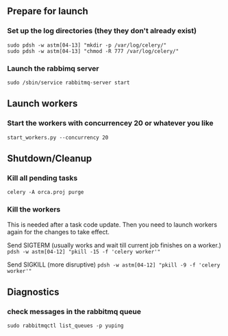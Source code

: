 ## Prepare for launch
### Set up the log directories (they they don't already exist)
```
sudo pdsh -w astm[04-13] "mkdir -p /var/log/celery/"
sudo pdsh -w astm[04-13] "chmod -R 777 /var/log/celery/"
```
### Launch the rabbimq server
```
sudo /sbin/service rabbitmq-server start
```

## Launch workers 
### Start the workers with concurrencey 20 or whatever you like
```
start_workers.py --concurrency 20
```

## Shutdown/Cleanup
### Kill all pending tasks
```celery -A orca.proj purge```

### Kill the workers
This is needed after a task code update. Then you need to launch workers again for
the changes to take effect.

Send SIGTERM (usually works and wait till current job finishes on a worker.)
```pdsh -w astm[04-12] "pkill -15 -f 'celery worker'"```

Send SIGKILL (more disruptive)
```pdsh -w astm[04-12] "pkill -9 -f 'celery worker'"```

## Diagnostics
### check messages in the rabbitmq queue
```
sudo rabbitmqctl list_queues -p yuping
```
